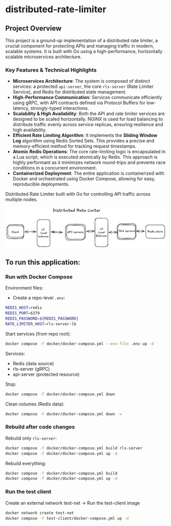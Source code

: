 # distributed-rate-limiter

## Project Overview

This project is a ground-up implementation of a distributed rate limiter, a crucial component for protecting APIs and managing traffic in modern, scalable systems. It is built with Go using a high-performance, horizontally scalable microservices architecture.

### Key Features & Technical Highlights

- **Microservices Architecture**: The system is composed of distinct services: a protected `api-server`, the core `rls-server` (Rate Limiter Service), and Redis for distributed state management.
- **High-Performance Communication**: Services communicate efficiently using gRPC, with API contracts defined via Protocol Buffers for low-latency, strongly-typed interactions.
- **Scalability & High Availability**: Both the API and rate limiter services are designed to be scaled horizontally. NGINX is used for load balancing to distribute traffic evenly across service replicas, ensuring resilience and high availability.
- **Efficient Rate Limiting Algorithm**: It implements the **Sliding Window Log** algorithm using Redis Sorted Sets. This provides a precise and memory-efficient method for tracking request timestamps.
- **Atomic Redis Operations**: The core rate-limiting logic is encapsulated in a Lua script, which is executed atomically by Redis. This approach is highly performant as it minimizes network round-trips and prevents race conditions in a concurrent environment.
- **Containerized Deployment**: The entire application is containerized with Docker and orchestrated using Docker Compose, allowing for easy, reproducible deployments.

Distributed Rate Limiter built with Go for controlling API traffic across multiple nodes.

![My Diagram](./system-diagram.png "System Diagram")

## To run this application:

### Run with Docker Compose

Environment files:

- Create a repo-level `.env`:

```bash
REDIS_HOST=redis
REDIS_PORT=6379
REDIS_PASSWORD=${REDIS_PASSWORD}
RATE_LIMITER_HOST=rls-server-lb
```

Start services (from repo root):

```bash
docker compose -f docker/docker-compose.yml --env-file .env up -d
```

Services:

- Redis (data source)
- rls-server (gRPC)
- api-server (protected resource)

Stop:

```bash
docker compose -f docker/docker-compose.yml down
```

Clean volumes (Redis data):

```bash
docker compose -f docker/docker-compose.yml down -v
```

### Rebuild after code changes

Rebuild only `rls-server`:

```bash
docker compose -f docker/docker-compose.yml build rls-server
docker compose -f docker/docker-compose.yml up -d
```

Rebuild everything:

```bash
docker compose -f docker/docker-compose.yml build
docker compose -f docker/docker-compose.yml up -d
```

### Run the test client

Create an external network test-net -> Run the test-client image

```bash
docker network create test-net
docker compose -f test-client/docker-compose.yml up -d
```
